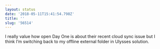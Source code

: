 ```yaml
---
layout: status
date: '2018-05-11T15:41:54.798Z'
title: ''
slug: '56514'
---
```

I really value how open Day One is about their recent cloud sync issue but I think I’m switching back to my offline external folder in Ulysses solution.

